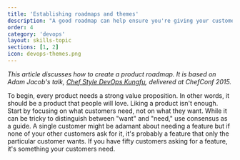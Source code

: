 ```yaml
---
title: 'Establishing roadmaps and themes'
description: "A good roadmap can help ensure you're giving your customers what they need and want."
order: 4
category: 'devops'
layout: skills-topic
sections: [1, 2]
icon: devops-themes.png
---
```

_This article discusses how to create a product roadmap. It is based on Adam Jacob's talk, [Chef Style DevOps Kungfu](https://www.youtube.com/watch?v=_DEToXsgrPc), delivered at ChefConf 2015._

To begin, every product needs a strong value proposition. In other words, it should be a product that people will love. Liking a product isn't enough. Start by focusing on what customers need, not on what they want. While it can be tricky to distinguish between "want" and "need," use consensus as a guide. A single customer might be adamant about needing a feature but if none of your other customers ask for it, it's probably a feature that only the particular customer wants. If you have fifty customers asking for a feature, it's something your customers need.
